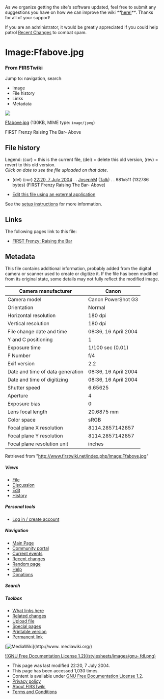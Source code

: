As we organize getting the site's software updated, feel free to submit any
suggestions you have on how we can improve the wiki
_**_[here!](/index.php/User:Hallry/Suggestions "User:Hallry/Suggestions"
)_**_. Thanks for all of your support!

If you are an administrator, it would be greatly appreciated if you could help
patrol [Recent Changes](/index.php/Special:Recentchanges
"Special:Recentchanges" ) to combat spam.

# Image:Ffabove.jpg

### From FIRSTwiki

Jump to: navigation, search

  * Image
  * File history
  * Links
  * Metadata

![](/media/b/b0/Ffabove.jpg)

[Ffabove.jpg](/media/b/b0/Ffabove.jpg "Ffabove.jpg" ) (130KB, MIME type:
`image/jpeg`)

FIRST Frenzy Raising The Bar- Above

## File history

Legend: (cur) = this is the current file, (del) = delete this old version,
(rev) = revert to this old version.  
_Click on date to see the file uploaded on that date_.

  * (del) (cur) [22:20, 7 July 2004](/media/b/b0/Ffabove.jpg "/media/b/b0/Ffabove.jpg" ) . . [JosephM](/index.php/User:JosephM "User:JosephM" ) ([Talk](/index.php/User_talk:JosephM "User talk:JosephM" )) . . 681x511 (132786 bytes) (FIRST Frenzy Raising The Bar- Above)
  

  * [Edit this file using an external application](/index.php?title=Image:Ffabove.jpg&action=edit&externaledit=true&mode=file "Image:Ffabove.jpg" )

See the [setup
instructions](http://meta.wikimedia.org/wiki/Help:External_editors
"http://meta.wikimedia.org/wiki/Help:External_editors" ) for more information.

## Links

The following pages link to this file:

  * [FIRST Frenzy: Raising the Bar](/index.php/FIRST_Frenzy:_Raising_the_Bar "FIRST Frenzy: Raising the Bar" )

## Metadata

This file contains additional information, probably added from the digital
camera or scanner used to create or digitize it. If the file has been modified
from its original state, some details may not fully reflect the modified
image.

Camera manufacturer |  Canon  
---|---  
Camera model |  Canon PowerShot G3  
Orientation |  Normal  
Horizontal resolution |  180 dpi  
Vertical resolution |  180 dpi  
File change date and time |  08:36, 16 April 2004  
Y and C positioning |  1  
Exposure time |  1/100 sec (0.01)  
F Number |  f/4  
Exif version |  2.2  
Date and time of data generation |  08:36, 16 April 2004  
Date and time of digitizing |  08:36, 16 April 2004  
Shutter speed |  6.65625  
Aperture |  4  
Exposure bias |  0  
Lens focal length |  20.6875 mm  
Color space |  sRGB  
Focal plane X resolution |  8114.2857142857  
Focal plane Y resolution |  8114.2857142857  
Focal plane resolution unit |  inches  
  
Retrieved from "<http://www.firstwiki.net/index.php/Image:Ffabove.jpg>"

##### Views

  * [File](/index.php/Image:Ffabove.jpg)
  * [Discussion](/index.php/Image_talk:Ffabove.jpg)
  * [Edit](/index.php?title=Image:Ffabove.jpg&action=edit)
  * [History](/index.php?title=Image:Ffabove.jpg&action=history)

##### Personal tools

  * [Log in / create account](/index.php?title=Special:Userlogin&returnto=Image:Ffabove.jpg)

[](/index.php/Main_Page "Main Page" )

##### Navigation

  * [Main Page](/index.php/Main_Page)
  * [Community portal](/index.php/FIRSTwiki:Community_portal)
  * [Current events](/index.php/Current_events)
  * [Recent changes](/index.php/Special:Recentchanges)
  * [Random page](/index.php/Special:Random)
  * [Help](/index.php/FIRSTwiki:Help)
  * [Donations](/index.php/FIRSTwiki:Site_support)

##### Search



##### Toolbox

  * [What links here](/index.php/Special:Whatlinkshere/Image:Ffabove.jpg)
  * [Related changes](/index.php/Special:Recentchangeslinked/Image:Ffabove.jpg)
  * [Upload file](/index.php/Special:Upload)
  * [Special pages](/index.php/Special:Specialpages)
  * [Printable version](/index.php?title=Image:Ffabove.jpg&printable=yes)
  * [Permanent link](/index.php?title=Image:Ffabove.jpg&oldid=39737)

[![MediaWiki](/skins/common/images/poweredby_mediawiki_88x31.png)](http://www.
mediawiki.org/)

[![GNU Free Documentation License 1.2](/stylesheets/images/gnu-
fdl.png)](http://www.gnu.org/copyleft/fdl.html)

  * This page was last modified 22:20, 7 July 2004.
  * This page has been accessed 1,030 times.
  * Content is available under [GNU Free Documentation License 1.2](http://www.gnu.org/copyleft/fdl.html "http://www.gnu.org/copyleft/fdl.html" ).
  * [Privacy policy](/index.php/FIRSTwiki:Privacy_policy "FIRSTwiki:Privacy policy" )
  * [About FIRSTwiki](/index.php/FIRSTwiki:About "FIRSTwiki:About" )
  * [Terms and Conditions](/index.php/FIRSTwiki:Terms_and_conditions "FIRSTwiki:Terms and conditions" )

